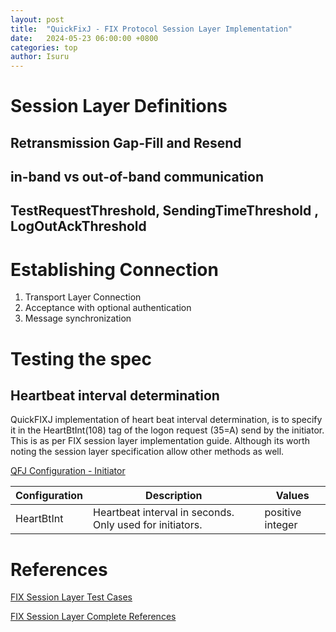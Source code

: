 ```yaml
---
layout: post
title:  "QuickFixJ - FIX Protocol Session Layer Implementation"
date:   2024-05-23 06:00:00 +0800
categories: top
author: Isuru
---
```


# Session Layer Definitions 

## Retransmission Gap-Fill and Resend

## in-band vs out-of-band communication

## TestRequestThreshold, SendingTimeThreshold , LogOutAckThreshold

# Establishing Connection 

1. Transport Layer Connection
2. Acceptance with optional authentication
3. Message synchronization 


# Testing the spec

## Heartbeat interval determination

QuickFIXJ implementation of heart beat interval determination, is to specify it in the HeartBtInt(108) tag of the logon request (35=A) send by the initiator.
This is as per FIX session layer implementation guide. Although its worth noting the session layer specification allow other methods as well. 

[QFJ Configuration - Initiator](https://www.quickfixj.org/usermanual/2.3.0/usage/configuration.html#Initiator)

Configuration   | Description                                              | Values
---             |----------------------------------------------------------| ---
HeartBtInt      | Heartbeat interval in seconds. Only used for initiators.	|  positive integer	



# References

[FIX Session Layer Test Cases](https://www.fixtrading.org/standards/fix-session-layer/)

[FIX Session Layer Complete References](https://www.fixtrading.org/standards/fix-session-layer-online/)